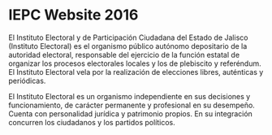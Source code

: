 IEPC Website 2016   
============

El Instituto Electoral y de Participación Ciudadana del Estado de Jalisco (Instituto Electoral) es el organismo público autónomo depositario de la autoridad electoral, responsable del ejercicio de la función estatal de organizar los procesos electorales locales y los de plebiscito y referéndum. El Instituto Electoral vela por la realización de elecciones libres, auténticas y periódicas.

El Instituto Electoral es un organismo independiente en sus decisiones y funcionamiento, de carácter permanente y profesional en su desempeño. Cuenta con personalidad jurídica y patrimonio propios. En su integración concurren los ciudadanos y los partidos políticos. 
